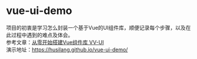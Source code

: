 # vue-ui-demo

项目的初衷是学习怎么封装一个基于Vue的UI组件库，顺便记录每个步骤，以及在此过程中遇到的难点及体会。
<br>
参考文章：[从零开始搭建Vue组件库 VV-UI](https://zhuanlan.zhihu.com/p/30948290)
<br>
演示地址：https://husilang.github.io/vue-ui-demo/
